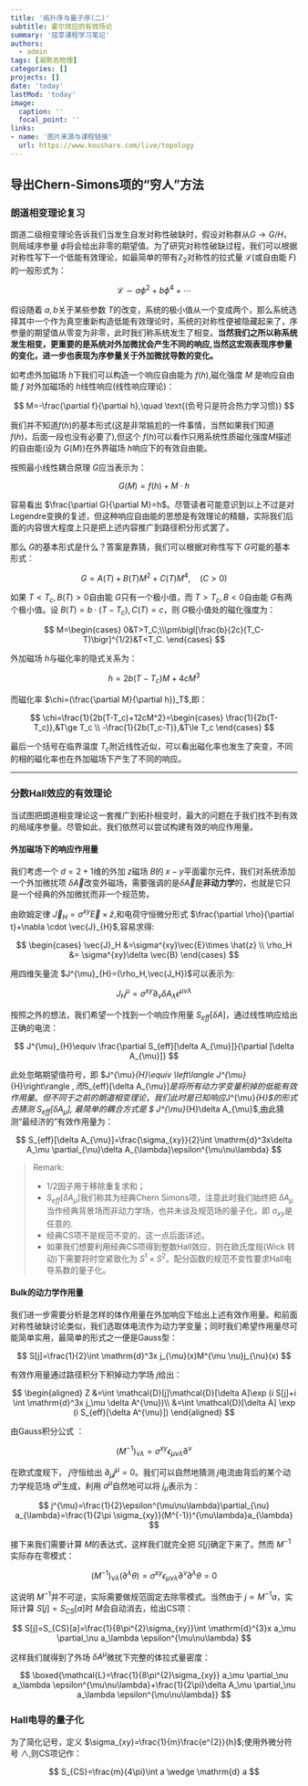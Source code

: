 ```yaml
---
title: '拓扑序与量子序(二)'
subtitle: 霍尔效应的有效场论
summary: '寇享课程学习笔记'
authors:
  - admin
tags: [凝聚态物理]
categories: []
projects: []
date: 'today'
lastMod: 'today'
image:
  caption: ''
  focal_point: ''
links: 
- name: '图片来源与课程链接'
  url: https://www.koushare.com/live/topology
---
```

## 导出Chern-Simons项的“穷人”方法

### 朗道相变理论复习

朗道二级相变理论告诉我们当发生自发对称性破缺时，假设对称群从$G\to G/ H$，则局域序参量 $\phi$将会给出非零的期望值。为了研究对称性破缺过程，我们可以根据对称性写下一个低能有效理论，如最简单的带有$\mathbb{Z}_2$对称性的拉式量 $\mathcal{L}$(或自由能 $F$)的一般形式为：

$$
\mathcal{L}\sim a\phi^2+b\phi^4+\cdots
$$

假设随着 $a,b$关于某些参数 $T$的改变，系统的极小值从一个变成两个，那么系统选择其中一个作为真空重新构造低能有效理论时，系统的对称性便被隐藏起来了，序参量的期望值从零变为非零，此时我们称系统发生了相变。**当然我们之所以称系统发生相变，更重要的是系统对外加微扰会产生不同的响应,当然这宏观表现序参量的变化，进一步也表现为序参量关于外加微扰导数的变化。**

如考虑外加磁场 $h$下我们可以构造一个响应自由能为 $f(h)$,磁化强度 $M$ 是响应自由能 $f$ 对外加磁场的 $h$线性响应(线性响应理论)：

$$
M=-\frac{\partial f}{\partial h},\quad \text{(负号只是符合热力学习惯)}
$$

我们并不知道$f(h)$的基本形式(这是非常尴尬的一件事情，当然如果我们知道 $f(h)$，后面一段也没有必要了),但这个 $f(h)$可以看作只用系统性质磁化强度$M$描述的自由能(设为 $G(M)$)在外界磁场 $h$响应下的有效自由能。

按照最小线性耦合原理 $G$应当表示为：

$$
G(M)=f(h)+M\cdot h
$$

容易看出 $\frac{\partial G}{\partial M}=h$。尽管读者可能意识到以上不过是对Legendre变换的复述，但这种响应自由能的思想是有效理论的精髓，实际我们后面的内容很大程度上只是把上述内容推广到路径积分形式罢了。

那么 $G$的基本形式是什么？答案是靠猜，我们可以根据对称性写下 $G$可能的基本形式：

$$
G=A(T)+B(T)M^2+C(T)M^4,\quad(C>0)
$$

如果 $T<T_c,B(T)>0$自由能 $G$只有一个极小值，而  $T>T_c,B<0$自由能 $G$有两个极小值。设 $B(T)=b\cdot (T-T_c),C(T)=c$，则 $G$极小值处的磁化强度为：

$$
M=\begin{cases}
  0&T>T_C;\\\pm\bigl[\frac{b}{2c}(T_C-T)\bigr]^{1/2}&T<T_C.
  \end{cases}
$$

外加磁场 $h$与磁化率的隐式关系为：

$$
h=2b(T-T_c)M+4cM^3
$$

而磁化率 $\chi=(\frac{\partial M}{\partial h})_T$,即：

$$
\chi=\frac{1}{2b(T-T_c)+12cM^2}=\begin{cases}
  \frac{1}{2b(T-T_c)},&T\ge T_c \\
  -\frac{1}{2b(T_c-T)},&T\le T_c
\end{cases}
$$

最后一个括号在临界温度 $T_c$附近线性近似，可以看出磁化率也发生了突变，不同的相的磁化率也在外加磁场下产生了不同的响应。

---

### 分数Hall效应的有效理论

当试图把朗道相变理论这一套推广到拓扑相变时，最大的问题在于我们找不到有效的局域序参量。尽管如此，我们依然可以尝试构建有效的响应作用量。


#### 外加磁场下的响应作用量
我们考虑一个 $d=2+1$维的外加 $z$磁场 $B$的 $x-y$平面霍尔元件，我们对系统添加一个外加微扰项 $\delta \vec{A}$改变外磁场，需要强调的是$\delta \vec{A}$是**非动力学**的，也就是它只是一个经典的外加微扰而非一个规范势。

由欧姆定律 $\vec{J}_H=\sigma^{xy}\vec{E}\times \hat{z}$,和电荷守恒微分形式 $\frac{\partial \rho}{\partial t}+\nabla \cdot \vec{J}_{H}$,容易求得:

$$
\begin{cases}
  \vec{J}_H &=\sigma^{xy}\vec{E}\times \hat{z} \\
  \rho_H &= \sigma^{xy}\delta \vec{B}
\end{cases}
$$

用四维矢量流 $J^{\mu}_{H}=(\rho_H,\vec{J_H})$可以表示为:

$$
J^{\mu}_{H}=\sigma^{xy}\partial_{\nu}\delta A_{\lambda}\epsilon^{\mu\nu\lambda}
$$

按照之外的想法，我们希望一个找到一个响应作用量 $S_{eff}[\delta A]$，通过线性响应给出正确的电流：

$$
J^{\mu}_{H}\equiv \frac{\partial S_{eff}[\delta A_{\mu}]}{\partial [\delta A_{\mu}]}
$$

此处忽略期望值符号，即 $J^{\mu}_{H}\equiv \left\langle J^{\mu}_{H}\right\rangle $,而$S_{eff}[\delta A_{\mu}]$是将所有动力学变量积掉的低能有效作用量。但不同于之前的朗道相变理论，我们此时是已知响应$J^{\mu}_{H}$的形式去猜测 $S_{eff}[\delta A_{\mu}]$, 最简单的耦合方式是 $ J^{\mu}_{H}\delta A_{\mu}$,由此猜测“最经济的”有效作用量为：

$$
S_{eff}[\delta A_{\mu}]=\frac{\sigma_{xy}}{2}\int \mathrm{d}^3x\delta A_\mu \partial_{\nu}\delta A_{\lambda}\epsilon^{\mu\nu\lambda}
$$

> Remark: 
>- 1/2因子用于移除重复求和；
>- $S_{eff}[\delta A_{\mu}]$我们称其为经典Chern Simons项，注意此时我们始终把 $\delta A_\mu$当作经典背景场而非动力学场，也并未谈及规范场的量子化，即 $\sigma_{xy}$是任意的.
>- 经典CS项不是规范不变的，这一点后面详述。
>- 如果我们想要利用经典CS项得到整数Hall效应，则在欧氏度规(Wick 转动)下需要将时空紧致化为 $S^1\times S^2$。配分函数的规范不变性要求Hall电导系数的量子化。

#### Bulk的动力学作用量

我们进一步需要分析是怎样的体作用量在外加响应下给出上述有效作用量。和前面对称性破缺讨论类似，我们选取体电流作为动力学变量；同时我们希望作用量尽可能简单实用，最简单的形式之一便是Gauss型：

$$
S[j]=\frac{1}{2}\int \mathrm{d}^3x j_{\mu}(x)M^{\mu \nu}j_{\nu}(x)
$$

有效作用量通过路径积分下积掉动力学场 $j$给出：

$$
\begin{aligned}
Z &=\int \mathcal{D}[j]\mathcal{D}[\delta A]\exp (i S[j]+i \int \mathrm{d}^3x j_\mu \delta A^{\mu})\\
&=\int \mathcal{D}[\delta A] \exp (i S_{eff}[\delta A^{\mu}])
\end{aligned}
$$

由Gauss积分公式 ：

$$
(M^{-1})_{\nu \lambda}=\sigma^{xy}\epsilon_{\mu\nu\lambda}\partial^{\nu}
$$

在欧式度规下， $j$守恒给出 $\partial_{\mu}j^{\mu}=0$。我们可以自然地猜测 $j$电流由背后的某个动力学规范场 $a^{\mu}$生成，利用 $a^{\mu}$自然地可以将 $j_{\mu}$表示为：

$$
j^{\mu}=\frac{1}{2}\epsilon^{\mu\nu\lambda}\partial_{\nu} a_{\lambda}=\frac{1}{2\pi \sigma_{xy}}(M^{-1})^{\mu\lambda}a_{\lambda}
$$

接下来我们需要计算 $M$的表达式，这样我们就完全把 $S[j]$确定下来了。然而 $M^{-1}$实际存在零模式：

$$
(M^{-1})_{\nu \lambda}(\partial^{\lambda}\theta)=\sigma^{xy}\epsilon_{\mu\nu\lambda}\partial^{\nu}\partial^{\lambda}\theta=0
$$

这说明 $M^{-1}$并不可逆，实际需要做规范固定去除零模式。当然由于 $j \propto M^{-1}a$，实际计算 $S[j]=S_{CS}[a]$时 $M$会自动消去，给出CS项：

$$
S[j]=S_{CS}[a]=\frac{1}{8\pi^{2}\sigma_{xy}}\int \mathrm{d}^{3}x a_\mu \partial_\nu a_\lambda \epsilon^{\mu\nu\lambda}
$$

这样我们就得到了外场 $\delta A^{\mu}$微扰下完整的体拉式量密度：

$$
\boxed{\mathcal{L}=\frac{1}{8\pi^{2}\sigma_{xy}} a_\mu \partial_\nu a_\lambda \epsilon^{\mu\nu\lambda}+\frac{1}{2\pi}\delta A_\mu \partial_\nu a_\lambda \epsilon^{\mu\nu\lambda}}
$$

### Hall电导的量子化

为了简化记号，定义 $\sigma_{xy}=\frac{1}{m}\frac{e^{2}}{h}$;使用外微分符号 $\wedge$,则CS项记作：

$$
S_{CS}=\frac{m}{4\pi}\int a \wedge \mathrm{d} a
$$

